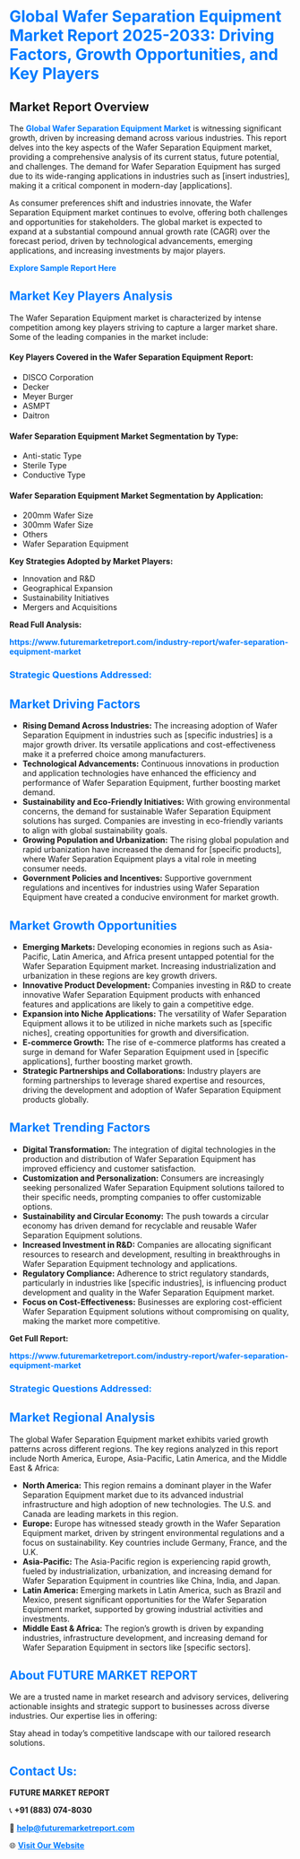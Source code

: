 <h1 style="color: #007BFF;">Global Wafer Separation Equipment Market Report 2025-2033: Driving Factors, Growth Opportunities, and Key Players</h1>

<section id="overview">
<h2>Market Report Overview</h2>
<p>The <a href="https://www.futuremarketreport.com/industry-report/wafer-separation-equipment-market" style="color: #007BFF; text-decoration: none;"><strong>Global Wafer Separation Equipment Market</strong></a> is witnessing significant growth, driven by increasing demand across various industries. This report delves into the key aspects of the Wafer Separation Equipment market, providing a comprehensive analysis of its current status, future potential, and challenges. The demand for Wafer Separation Equipment has surged due to its wide-ranging applications in industries such as [insert industries], making it a critical component in modern-day [applications].</p>
<p>As consumer preferences shift and industries innovate, the Wafer Separation Equipment market continues to evolve, offering both challenges and opportunities for stakeholders. The global market is expected to expand at a substantial compound annual growth rate (CAGR) over the forecast period, driven by technological advancements, emerging applications, and increasing investments by major players.</p>
</section>

<section id="overview">
<p><a href="https://www.futuremarketreport.com/request-sample/reportId=128181" style="color: #007BFF; text-decoration: none;"><strong>Explore Sample Report Here</strong></a></p>
</section>

<section id="key-players">
<h2 style="color: #007BFF;">Market Key Players Analysis</h2>
<p>The Wafer Separation Equipment market is characterized by intense competition among key players striving to capture a larger market share. Some of the leading companies in the market include:</p>
<h4>Key Players Covered in the Wafer Separation Equipment Report:</h4>
<ul><li>DISCO Corporation</li><li>Decker</li><li>Meyer Burger</li><li>ASMPT</li><li>Daitron</li></ul>
<h4>Wafer Separation Equipment Market Segmentation by Type:</h4>
<ul><li>Anti-static Type</li><li>Sterile Type</li><li>Conductive Type</li></ul>

<h4>Wafer Separation Equipment Market Segmentation by Application:</h4>
<ul><li>200mm Wafer Size</li><li>300mm Wafer Size</li><li>Others</li><li>Wafer Separation Equipment</li></ul>
<p><strong>Key Strategies Adopted by Market Players:</strong></p>
<ul>
<li>Innovation and R&D</li>
<li>Geographical Expansion</li>
<li>Sustainability Initiatives</li>
<li>Mergers and Acquisitions</li>
</ul>
</section>

<section>
<p><strong>Read Full Analysis: </strong></p><a href="https://www.futuremarketreport.com/industry-report/wafer-separation-equipment-market" style="color: #007BFF; text-decoration: none;"><strong>https://www.futuremarketreport.com/industry-report/wafer-separation-equipment-market</strong></a>
<h3 style="color: #007BFF;">Strategic Questions Addressed:</h3>
</section>

<section id="driving-factors">
<h2 style="color: #007BFF;">Market Driving Factors</h2>
<ul>
<li><strong>Rising Demand Across Industries:</strong> The increasing adoption of Wafer Separation Equipment in industries such as [specific industries] is a major growth driver. Its versatile applications and cost-effectiveness make it a preferred choice among manufacturers.</li>
<li><strong>Technological Advancements:</strong> Continuous innovations in production and application technologies have enhanced the efficiency and performance of Wafer Separation Equipment, further boosting market demand.</li>
<li><strong>Sustainability and Eco-Friendly Initiatives:</strong> With growing environmental concerns, the demand for sustainable Wafer Separation Equipment solutions has surged. Companies are investing in eco-friendly variants to align with global sustainability goals.</li>
<li><strong>Growing Population and Urbanization:</strong> The rising global population and rapid urbanization have increased the demand for [specific products], where Wafer Separation Equipment plays a vital role in meeting consumer needs.</li>
<li><strong>Government Policies and Incentives:</strong> Supportive government regulations and incentives for industries using Wafer Separation Equipment have created a conducive environment for market growth.</li>
</ul>
</section>

<section id="growth-opportunities">
<h2 style="color: #007BFF;">Market Growth Opportunities</h2>
<ul>
<li><strong>Emerging Markets:</strong> Developing economies in regions such as Asia-Pacific, Latin America, and Africa present untapped potential for the Wafer Separation Equipment market. Increasing industrialization and urbanization in these regions are key growth drivers.</li>
<li><strong>Innovative Product Development:</strong> Companies investing in R&D to create innovative Wafer Separation Equipment products with enhanced features and applications are likely to gain a competitive edge.</li>
<li><strong>Expansion into Niche Applications:</strong> The versatility of Wafer Separation Equipment allows it to be utilized in niche markets such as [specific niches], creating opportunities for growth and diversification.</li>
<li><strong>E-commerce Growth:</strong> The rise of e-commerce platforms has created a surge in demand for Wafer Separation Equipment used in [specific applications], further boosting market growth.</li>
<li><strong>Strategic Partnerships and Collaborations:</strong> Industry players are forming partnerships to leverage shared expertise and resources, driving the development and adoption of Wafer Separation Equipment products globally.</li>
</ul>
</section>

<section id="trending-factors">
<h2 style="color: #007BFF;">Market Trending Factors</h2>
<ul>
<li><strong>Digital Transformation:</strong> The integration of digital technologies in the production and distribution of Wafer Separation Equipment has improved efficiency and customer satisfaction.</li>
<li><strong>Customization and Personalization:</strong> Consumers are increasingly seeking personalized Wafer Separation Equipment solutions tailored to their specific needs, prompting companies to offer customizable options.</li>
<li><strong>Sustainability and Circular Economy:</strong> The push towards a circular economy has driven demand for recyclable and reusable Wafer Separation Equipment solutions.</li>
<li><strong>Increased Investment in R&D:</strong> Companies are allocating significant resources to research and development, resulting in breakthroughs in Wafer Separation Equipment technology and applications.</li>
<li><strong>Regulatory Compliance:</strong> Adherence to strict regulatory standards, particularly in industries like [specific industries], is influencing product development and quality in the Wafer Separation Equipment market.</li>
<li><strong>Focus on Cost-Effectiveness:</strong> Businesses are exploring cost-efficient Wafer Separation Equipment solutions without compromising on quality, making the market more competitive.</li>
</ul>
</section>

<section>
<p><strong>Get Full Report: </strong></p><a href="https://www.futuremarketreport.com/industry-report/wafer-separation-equipment-market" style="color: #007BFF; text-decoration: none;"><strong>https://www.futuremarketreport.com/industry-report/wafer-separation-equipment-market</strong></a>
<h3 style="color: #007BFF;">Strategic Questions Addressed:</h3>
</section>


<section id="regional-analysis">
<h2 style="color: #007BFF;">Market Regional Analysis</h2>
<p>The global Wafer Separation Equipment market exhibits varied growth patterns across different regions. The key regions analyzed in this report include North America, Europe, Asia-Pacific, Latin America, and the Middle East & Africa:</p>
<ul>
<li><strong>North America:</strong> This region remains a dominant player in the Wafer Separation Equipment market due to its advanced industrial infrastructure and high adoption of new technologies. The U.S. and Canada are leading markets in this region.</li>
<li><strong>Europe:</strong> Europe has witnessed steady growth in the Wafer Separation Equipment market, driven by stringent environmental regulations and a focus on sustainability. Key countries include Germany, France, and the U.K.</li>
<li><strong>Asia-Pacific:</strong> The Asia-Pacific region is experiencing rapid growth, fueled by industrialization, urbanization, and increasing demand for Wafer Separation Equipment in countries like China, India, and Japan.</li>
<li><strong>Latin America:</strong> Emerging markets in Latin America, such as Brazil and Mexico, present significant opportunities for the Wafer Separation Equipment market, supported by growing industrial activities and investments.</li>
<li><strong>Middle East & Africa:</strong> The region’s growth is driven by expanding industries, infrastructure development, and increasing demand for Wafer Separation Equipment in sectors like [specific sectors].</li>
</ul>
</section>

<footer>
<h2 style="color: #007BFF;">About FUTURE MARKET REPORT</h2>
<p>We are a trusted name in market research and advisory services, delivering actionable insights and strategic support to businesses across diverse industries. Our expertise lies in offering:</p>

<p>Stay ahead in today’s competitive landscape with our tailored research solutions.</p>

<h2 style="color: #007BFF;">Contact Us:</h2>
<p><strong>FUTURE MARKET REPORT</strong></p>
<p>📞 <strong>+91 (883) 074-8030</strong></p>
<p>📧 <strong><a href="mailto:help@futuremarketreport.com" style="color: #007BFF;">help@futuremarketreport.com</a></strong></p>
<p>🌐 <strong><a href="https://www.futuremarketreport.com/" style="color: #007BFF;">Visit Our Website</a></strong></p>
</footer>